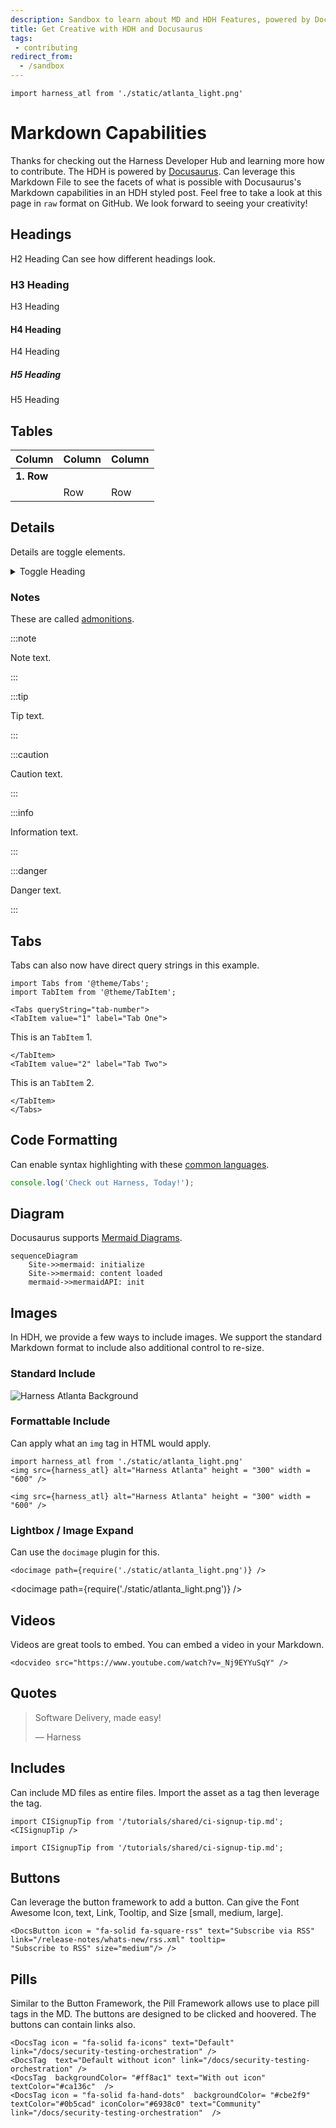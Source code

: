 ```yaml
---
description: Sandbox to learn about MD and HDH Features, powered by Docusaurus
title: Get Creative with HDH and Docusaurus
tags: 
 - contributing
redirect_from:
  - /sandbox
---
```


```mdx-code-block
import harness_atl from './static/atlanta_light.png'
```

# Markdown Capabilities

Thanks for checking out the Harness Developer Hub and learning more how to contribute. The HDH is powered by [Docusaurus](https://docusaurus.io/). Can leverage this Markdown File to see the facets of what is possible with Docusaurus's Markdown capabilities in an HDH styled post. Feel free to take a look at this page in `raw` format on GitHub. We look forward to seeing your creativity! 


## Headings
H2 Heading
Can see how different headings look. 

### H3 Heading
H3 Heading

#### H4 Heading
H4 Heading

##### H5 Heading
H5 Heading

## Tables

| Column       | Column | Column                                                                                                                                                              
| :------------------------------ | :------------------------------ | :------------------------------ | 
|**1. Row** | | |
|| Row | Row |

	
## Details
Details are toggle elements. 

<details>
  <summary>Toggle Heading</summary>
  <div>
    <div>This is the detailed content</div>
    <br/>
    <details>
      <summary>
        Nested Toggle
      </summary>
      <div>
       This is the nested detailed content
      </div>
    </details>
  </div>
</details>

### Notes

These are called [admonitions](https://docusaurus.io/docs/markdown-features/admonitions).

:::note

Note text.

:::

:::tip

Tip text.

:::

:::caution

Caution text.

:::

:::info

Information text.

:::

:::danger

Danger text.

:::

## Tabs
Tabs can also now have direct query strings in this example.


```mdx-code-block
import Tabs from '@theme/Tabs';
import TabItem from '@theme/TabItem';
```

```mdx-code-block
<Tabs queryString="tab-number">
<TabItem value="1" label="Tab One">
```

This is an `TabItem` 1.

```mdx-code-block
</TabItem>
<TabItem value="2" label="Tab Two">
```

This is an `TabItem` 2.

```mdx-code-block
</TabItem>
</Tabs>
```

## Code Formatting
Can enable syntax highlighting with these [common languages](https://github.com/FormidableLabs/prism-react-renderer/blob/master/src/vendor/prism/includeLangs.js). 

```js
console.log('Check out Harness, Today!');
```

## Diagram

Docusaurus supports [Mermaid Diagrams](https://mermaid.js.org/config/configuration.html). 

```mermaid
sequenceDiagram
	Site->>mermaid: initialize
	Site->>mermaid: content loaded
	mermaid->>mermaidAPI: init
```

## Images
In HDH, we provide a few ways to include images. We support the standard Markdown format to include also additional control to re-size. 

### Standard Include
![Harness Atlanta Background](static/atlanta_light.png)

### Formattable Include
Can apply what an `img` tag in HTML would apply. 

```
import harness_atl from './static/atlanta_light.png'
<img src={harness_atl} alt="Harness Atlanta" height = "300" width = "600" />

```

```mdx-code-block
<img src={harness_atl} alt="Harness Atlanta" height = "300" width = "600" />
```

### Lightbox / Image Expand
Can use the `docimage` plugin for this. 

```
<docimage path={require('./static/atlanta_light.png')} />
```

<docimage path={require('./static/atlanta_light.png')} />

## Videos	

Videos are great tools to embed. You can embed a video in your Markdown.

```
<docvideo src="https://www.youtube.com/watch?v=_Nj9EYYuSqY" />
```


<docvideo src="https://www.youtube.com/watch?v=_Nj9EYYuSqY" />

## Quotes
> Software Delivery, made easy!
>
> — Harness

## Includes
Can include MD files as entire files. Import the asset as a tag then
leverage the tag. 

```
import CISignupTip from '/tutorials/shared/ci-signup-tip.md';
<CISignupTip />
```


```mdx-code-block
import CISignupTip from '/tutorials/shared/ci-signup-tip.md';
```

<CISignupTip />

## Buttons
Can leverage the button framework to add a button. Can give the Font Awesome Icon, text, Link, Tooltip, 
and Size [small, medium, large].

```
<DocsButton icon = "fa-solid fa-square-rss" text="Subscribe via RSS" link="/release-notes/whats-new/rss.xml" tooltip=
"Subscribe to RSS" size="medium"/> />
```

<DocsButton icon = "fa-solid fa-square-rss" text="Subscribe via RSS" link="/release-notes/whats-new/rss.xml" tooltip=
"Subscribe to RSS" size="medium"/>

## Pills
Similar to the Button Framework, the Pill Framework allows use to place pill tags in the MD. The buttons are designed to be
clicked and hoovered. The buttons can contain links also. 

```
<DocsTag icon = "fa-solid fa-icons" text="Default" link="/docs/security-testing-orchestration" />
<DocsTag  text="Default without icon" link="/docs/security-testing-orchestration" />
<DocsTag  backgroundColor= "#ff8ac1" text="With out icon"  textColor="#ca136c"  />
<DocsTag icon = "fa-solid fa-hand-dots"  backgroundColor= "#cbe2f9"   textColor="#0b5cad" iconColor="#6938c0" text="Community" link="/docs/security-testing-orchestration"  />
```

<DocsTag icon = "fa-solid fa-icons" text="Default" link="/docs/security-testing-orchestration" />
<DocsTag  text="Default without icon" link="/docs/security-testing-orchestration" />
<DocsTag  backgroundColor= "#ff8ac1" text="With out icon"  textColor="#ca136c"  />
<DocsTag icon = "fa-solid fa-hand-dots"  backgroundColor= "#cbe2f9"   textColor="#0b5cad" iconColor="#6938c0" text="Community" link="/docs/security-testing-orchestration"  />